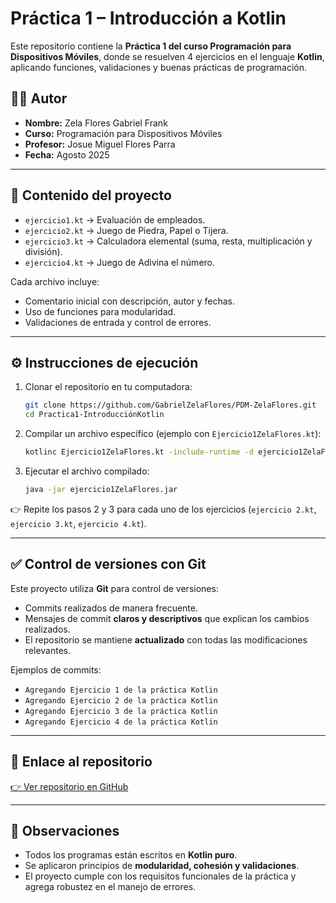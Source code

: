 # Práctica 1 – Introducción a Kotlin

Este repositorio contiene la **Práctica 1 del curso Programación para Dispositivos Móviles**, donde se resuelven 4 ejercicios en el lenguaje **Kotlin**, aplicando funciones, validaciones y buenas prácticas de programación.

## 👨‍💻 Autor

* **Nombre:** Zela Flores Gabriel Frank
* **Curso:** Programación para Dispositivos Móviles
* **Profesor:** Josue Miguel Flores Parra
* **Fecha:** Agosto 2025

---

## 📂 Contenido del proyecto

* `ejercicio1.kt` → Evaluación de empleados.
* `ejercicio2.kt` → Juego de Piedra, Papel o Tijera.
* `ejercicio3.kt` → Calculadora elemental (suma, resta, multiplicación y división).
* `ejercicio4.kt` → Juego de Adivina el número.

Cada archivo incluye:

* Comentario inicial con descripción, autor y fechas.
* Uso de funciones para modularidad.
* Validaciones de entrada y control de errores.

---

## ⚙️ Instrucciones de ejecución

1. Clonar el repositorio en tu computadora:

   ```bash
   git clone https://github.com/GabrielZelaFlores/PDM-ZelaFlores.git
   cd Practica1-IntroducciónKotlin
   ```

2. Compilar un archivo específico (ejemplo con `Ejercicio1ZelaFlores.kt`):

   ```bash
   kotlinc Ejercicio1ZelaFlores.kt -include-runtime -d ejercicio1ZelaFlores.jar
   ```
 
3. Ejecutar el archivo compilado:

   ```bash
   java -jar ejercicio1ZelaFlores.jar
   ```

👉 Repite los pasos 2 y 3 para cada uno de los ejercicios (`ejercicio 2.kt`, `ejercicio 3.kt`, `ejercicio 4.kt`).

---

## ✅ Control de versiones con Git

Este proyecto utiliza **Git** para control de versiones:

* Commits realizados de manera frecuente.
* Mensajes de commit **claros y descriptivos** que explican los cambios realizados.
* El repositorio se mantiene **actualizado** con todas las modificaciones relevantes.

Ejemplos de commits:

* `Agregando Ejercicio 1 de la práctica Kotlin`
* `Agregando Ejercicio 2 de la práctica Kotlin`
* `Agregando Ejercicio 3 de la práctica Kotlin`
* `Agregando Ejercicio 4 de la práctica Kotlin`
---

## 🔗 Enlace al repositorio

[👉 Ver repositorio en GitHub](https://github.com/GabrielZelaFlores/PDM-ZelaFlores.git)

---

## 🎯 Observaciones

* Todos los programas están escritos en **Kotlin puro**.
* Se aplicaron principios de **modularidad, cohesión y validaciones**.
* El proyecto cumple con los requisitos funcionales de la práctica y agrega robustez en el manejo de errores.
